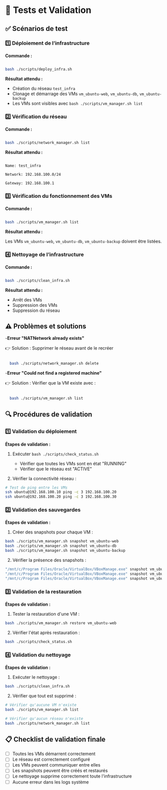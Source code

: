 # 🧪 Tests et Validation

## ✅ Scénarios de test

### 1️⃣ Déploiement de l’infrastructure

**Commande :**

```bash

bash ./scripts/deploy_infra.sh

```

**Résultat attendu :**

- Création du réseau `test_infra`
- Clonage et démarrage des VMs `vm_ubuntu-web`, `vm_ubuntu-db`, `vm_ubuntu-backup`
- Les VMs sont visibles avec `bash ./scripts/vm_manager.sh list`

### 2️⃣ Vérification du réseau

**Commande :**

```bash

bash ./scripts/network_manager.sh list

```

**Résultat attendu :**

```

Name: test_infra

Network: 192.168.100.0/24

Gateway: 192.168.100.1

```

### 3️⃣ Vérification du fonctionnement des VMs

**Commande :**

```bash

bash ./scripts/vm_manager.sh list

```

**Résultat attendu :**

Les VMs `vm_ubuntu-web`, `vm_ubuntu-db`, `vm_ubuntu-backup` doivent être listées.

### 4️⃣ Nettoyage de l’infrastructure

**Commande :**

```bash

bash ./scripts/clean_infra.sh

```

**Résultat attendu :**

- Arrêt des VMs
- Suppression des VMs
- Suppression du réseau

## ⚠️ Problèmes et solutions

-**Erreur "NATNetwork already exists"**

👉 Solution : Supprimer le réseau avant de le recréer

```bash

  bash ./scripts/network_manager.sh delete

```

-**Erreur "Could not find a registered machine"**

👉 Solution : Vérifier que la VM existe avec :

```bash

  bash ./scripts/vm_manager.sh list

```

## 🔍 Procédures de validation

### 1️⃣ Validation du déploiement

**Étapes de validation :**

1. Exécuter `bash ./scripts/check_status.sh`

   - Vérifier que toutes les VMs sont en état "RUNNING"
   - Vérifier que le réseau est "ACTIVE"

2. Vérifier la connectivité réseau :

```bash
# Test de ping entre les VMs
ssh ubuntu@192.168.100.10 ping -c 3 192.168.100.20
ssh ubuntu@192.168.100.20 ping -c 3 192.168.100.30
```

### 2️⃣ Validation des sauvegardes

**Étapes de validation :**

1. Créer des snapshots pour chaque VM :

```bash
bash ./scripts/vm_manager.sh snapshot vm_ubuntu-web
bash ./scripts/vm_manager.sh snapshot vm_ubuntu-db
bash ./scripts/vm_manager.sh snapshot vm_ubuntu-backup
```

2. Vérifier la présence des snapshots :

```bash
"/mnt/c/Program Files/Oracle/VirtualBox/VBoxManage.exe" snapshot vm_ubuntu-web list
"/mnt/c/Program Files/Oracle/VirtualBox/VBoxManage.exe" snapshot vm_ubuntu-db list
"/mnt/c/Program Files/Oracle/VirtualBox/VBoxManage.exe" snapshot vm_ubuntu-backup list
```

### 3️⃣ Validation de la restauration

**Étapes de validation :**

1. Tester la restauration d'une VM :

```bash
bash ./scripts/vm_manager.sh restore vm_ubuntu-web
```

2. Vérifier l'état après restauration :

```bash
bash ./scripts/check_status.sh
```

### 4️⃣ Validation du nettoyage

**Étapes de validation :**

1. Exécuter le nettoyage :

```bash
bash ./scripts/clean_infra.sh
```

2. Vérifier que tout est supprimé :

```bash
# Vérifier qu'aucune VM n'existe
bash ./scripts/vm_manager.sh list

# Vérifier qu'aucun réseau n'existe
bash ./scripts/network_manager.sh list
```

## 📋 Checklist de validation finale

- [ ] Toutes les VMs démarrent correctement
- [ ] Le réseau est correctement configuré
- [ ] Les VMs peuvent communiquer entre elles
- [ ] Les snapshots peuvent être créés et restaurés
- [ ] Le nettoyage supprime correctement toute l'infrastructure
- [ ] Aucune erreur dans les logs système
